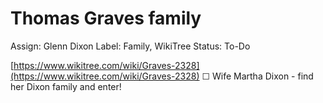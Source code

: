# Thomas Graves family

Assign: Glenn Dixon
Label: Family, WikiTree
Status: To-Do

[https://www.wikitree.com/wiki/Graves-2328](https://www.wikitree.com/wiki/Graves-2328)
☐ Wife Martha Dixon - find her Dixon family and enter!